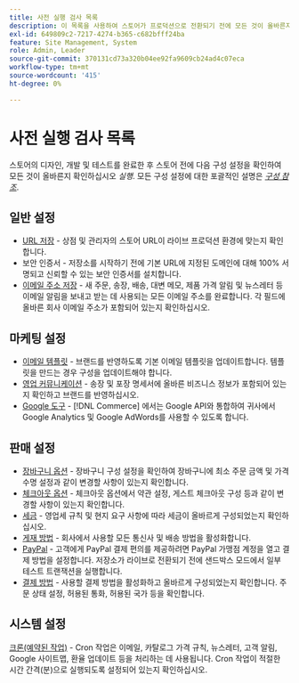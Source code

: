 ```yaml
---
title: 사전 실행 검사 목록
description: 이 목록을 사용하여 스토어가 프로덕션으로 전환되기 전에 모든 것이 올바른지 확인하는 데 필요한 구성 설정을 확인하십시오.
exl-id: 649809c2-7217-4274-b365-c682bfff24ba
feature: Site Management, System
role: Admin, Leader
source-git-commit: 370131cd73a320b04ee92fa9609cb24ad4c07eca
workflow-type: tm+mt
source-wordcount: '415'
ht-degree: 0%

---
```


# 사전 실행 검사 목록

스토어의 디자인, 개발 및 테스트를 완료한 후 스토어 전에 다음 구성 설정을 확인하여 모든 것이 올바른지 확인하십시오 _실행_. 모든 구성 설정에 대한 포괄적인 설명은 [_구성 참조_](../configuration-reference/guide-overview.md).

## 일반 설정

- [URL 저장](../stores-purchase/store-urls.md) - 상점 및 관리자의 스토어 URL이 라이브 프로덕션 환경에 맞는지 확인합니다.
- 보안 인증서 - 저장소를 시작하기 전에 기본 URL에 지정된 도메인에 대해 100% 서명되고 신뢰할 수 있는 보안 인증서를 설치합니다.
- [이메일 주소 저장](../getting-started/store-details.md#store-email-addresses) - 새 주문, 송장, 배송, 대변 메모, 제품 가격 알림 및 뉴스레터 등 이메일 알림을 보내고 받는 데 사용되는 모든 이메일 주소를 완료합니다. 각 필드에 올바른 회사 이메일 주소가 포함되어 있는지 확인하십시오.

## 마케팅 설정

- [이메일 템플릿](../systems/email-templates.md) - 브랜드를 반영하도록 기본 이메일 템플릿을 업데이트합니다. 템플릿을 만드는 경우 구성을 업데이트해야 합니다.
- [영업 커뮤니케이션](../stores-purchase/introduction.md#order-management-and-operations) - 송장 및 포장 명세서에 올바른 비즈니스 정보가 포함되어 있는지 확인하고 브랜드를 반영하십시오.
- [Google 도구](../merchandising-promotions/google-tools.md) - [!DNL Commerce] 에서는 Google API와 통합하여 귀사에서 Google Analytics 및 Google AdWords를 사용할 수 있도록 합니다.

## 판매 설정

- [장바구니 옵션](../stores-purchase/cart-configuration.md) - 장바구니 구성 설정을 확인하여 장바구니에 최소 주문 금액 및 가격 수명 설정과 같이 변경할 사항이 있는지 확인합니다.
- [체크아웃 옵션](../stores-purchase/checkout-process.md#checkout-options) - 체크아웃 옵션에서 약관 설정, 게스트 체크아웃 구성 등과 같이 변경할 사항이 있는지 확인합니다.
- [세금](../stores-purchase/taxes.md) - 영업세 규칙 및 현지 요구 사항에 따라 세금이 올바르게 구성되었는지 확인하십시오.
- [게재 방법](../stores-purchase/delivery.md) - 회사에서 사용할 모든 통신사 및 배송 방법을 활성화합니다.
- [PayPal](../stores-purchase/paypal.md) - 고객에게 PayPal 결제 편의를 제공하려면 PayPal 가맹점 계정을 열고 결제 방법을 설정합니다. 저장소가 라이브로 전환되기 전에 샌드박스 모드에서 일부 테스트 트랜잭션을 실행합니다.
- [결제 방법](../stores-purchase/payments.md) - 사용할 결제 방법을 활성화하고 올바르게 구성되었는지 확인합니다. 주문 상태 설정, 허용된 통화, 허용된 국가 등을 확인합니다.

## 시스템 설정

[크론(예약된 작업)](../systems/cron.md) - Cron 작업은 이메일, 카탈로그 가격 규칙, 뉴스레터, 고객 알림, Google 사이트맵, 환율 업데이트 등을 처리하는 데 사용됩니다. Cron 작업이 적절한 시간 간격(분)으로 실행되도록 설정되어 있는지 확인하십시오.
